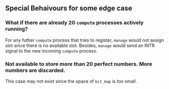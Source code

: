 ## Special Behaivours for some edge case

### What if there are already 20 `compute` processes actively running?

For any futher `compute` process that tries to register, `manage` would not assign slot since there is no available slot.
Besides, `manage` would send an INTR signal to the new incoming `compute` process.

### Not available to store more than 20 perfect numbers. More numbers are discarded.

This case may not exist since the space of `bit_map` is too small.
